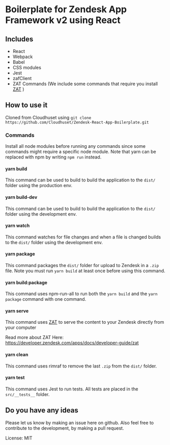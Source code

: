 # Boilerplate for Zendesk App Framework v2 using React

## Includes

* React
* Webpack
* Babel
* CSS modules
* Jest
* zafClient
* ZAT Commands (We include some commands that require you install [ZAT](https://developer.zendesk.com/apps/docs/developer-guide/zat) )

## How to use it

Cloned from Cloudhuset using `git clone https://github.com/Cloudhuset/Zendesk-React-App-Boilerplate.git`

### Commands

Install all node modules before running any commands since some commands might require a specific node module.
Note that yarn can be replaced with npm by writing `npm run` instead.

#### yarn build

This command can be used to build to build the application to the `dist/` folder using the production env.

#### yarn build-dev

This command can be used to build to build the application to the `dist/` folder using the development env.

#### yarn watch

This command watches for file changes and when a file is changed builds to the `dist/` folder using the development env.

#### yarn package

This command packages the `dist/` folder for upload to Zendesk in a `.zip` file.
Note you must run `yarn build` at least once before using this command.

#### yarn build:package

This command uses npm-run-all to run both the `yarn build` and the `yarn package` command with one command.

#### yarn serve

This command uses [ZAT](https://developer.zendesk.com/apps/docs/developer-guide/zat) to serve the content to your Zendesk directly from your computer

Read more about ZAT Here: <https://developer.zendesk.com/apps/docs/developer-guide/zat>

#### yarn clean

This command uses rimraf to remove the last `.zip` from the `dist/` folder.

#### yarn test

This command uses Jest to run tests. All tests are placed in the `src/__tests__` folder.

## Do you have any ideas

Please let us know by making an issue here on github. Also feel free to contribute to the development, by making a pull request.

License: MIT

